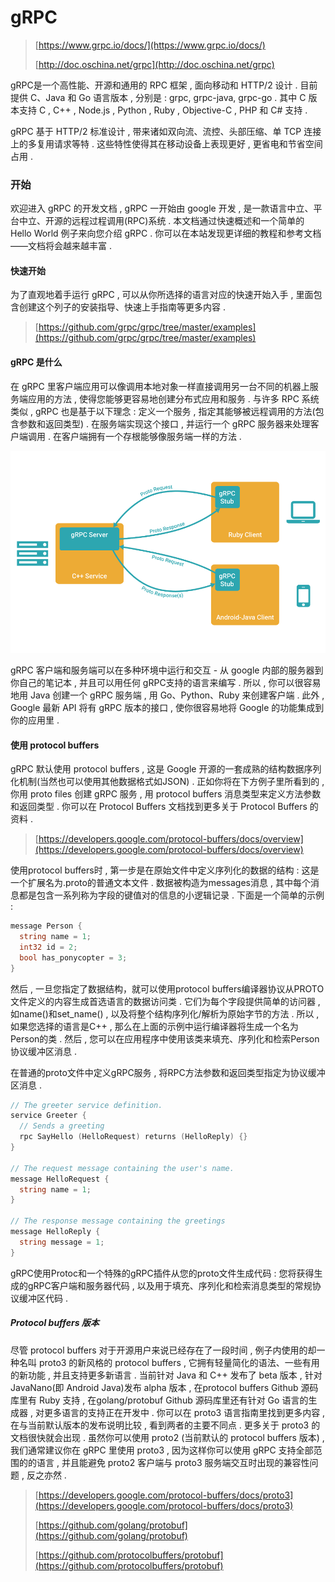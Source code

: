 # gRPC

> [https://www.grpc.io/docs/](https://www.grpc.io/docs/)
>
> [http://doc.oschina.net/grpc](http://doc.oschina.net/grpc)

gRPC是一个高性能、开源和通用的 RPC 框架 , 面向移动和 HTTP/2 设计 . 目前提供 C、Java 和 Go 语言版本 , 分别是 : grpc, grpc-java, grpc-go . 其中 C 版本支持 C , C++ , Node.js , Python , Ruby , Objective-C , PHP 和 C\# 支持 .

gRPC 基于 HTTP/2 标准设计 , 带来诸如双向流、流控、头部压缩、单 TCP 连接上的多复用请求等特 . 这些特性使得其在移动设备上表现更好 , 更省电和节省空间占用 .

### 开始

欢迎进入 gRPC 的开发文档 , gRPC 一开始由 google 开发 , 是一款语言中立、平台中立、开源的远程过程调用\(RPC\)系统 . 本文档通过快速概述和一个简单的 Hello World 例子来向您介绍 gRPC . 你可以在本站发现更详细的教程和参考文档——文档将会越来越丰富 .

#### 快速开始

为了直观地着手运行 gRPC , 可以从你所选择的语言对应的快速开始入手 , 里面包含创建这个列子的安装指导、快速上手指南等更多内容 .

> [https://github.com/grpc/grpc/tree/master/examples](https://github.com/grpc/grpc/tree/master/examples)

#### gRPC 是什么

在 gRPC 里客户端应用可以像调用本地对象一样直接调用另一台不同的机器上服务端应用的方法 , 使得您能够更容易地创建分布式应用和服务 . 与许多 RPC 系统类似 , gRPC 也是基于以下理念 : 定义一个服务 , 指定其能够被远程调用的方法\(包含参数和返回类型\) . 在服务端实现这个接口 , 并运行一个 gRPC 服务器来处理客户端调用 . 在客户端拥有一个存根能够像服务端一样的方法 .

![](/assets/grpc.png)

gRPC 客户端和服务端可以在多种环境中运行和交互 - 从 google 内部的服务器到你自己的笔记本 , 并且可以用任何 gRPC支持的语言来编写 . 所以 , 你可以很容易地用 Java 创建一个 gRPC 服务端 , 用 Go、Python、Ruby 来创建客户端 . 此外 , Google 最新 API 将有 gRPC 版本的接口 , 使你很容易地将 Google 的功能集成到你的应用里 .

#### 使用 protocol buffers

gRPC 默认使用 protocol buffers , 这是 Google 开源的一套成熟的结构数据序列化机制\(当然也可以使用其他数据格式如JSON\) . 正如你将在下方例子里所看到的 , 你用 proto files 创建 gRPC 服务 , 用 protocol buffers 消息类型来定义方法参数和返回类型 . 你可以在 Protocol Buffers 文档找到更多关于 Protocol Buffers 的资料 .

> [https://developers.google.com/protocol-buffers/docs/overview](https://developers.google.com/protocol-buffers/docs/overview)

使用protocol buffers时 , 第一步是在原始文件中定义序列化的数据的结构 : 这是一个扩展名为.proto的普通文本文件 . 数据被构造为messages消息 , 其中每个消息都是包含一系列称为字段的键值对的信息的小逻辑记录 . 下面是一个简单的示例 :

```go
message Person {
  string name = 1;
  int32 id = 2;
  bool has_ponycopter = 3;
}
```

然后 , 一旦您指定了数据结构，就可以使用protocol buffers编译器协议从PROTO文件定义的内容生成首选语言的数据访问类 . 它们为每个字段提供简单的访问器 , 如name\(\)和set\_name\(\) , 以及将整个结构序列化/解析为原始字节的方法 . 所以 , 如果您选择的语言是C++ , 那么在上面的示例中运行编译器将生成一个名为Person的类 . 然后 , 您可以在应用程序中使用该类来填充、序列化和检索Person协议缓冲区消息 .

在普通的proto文件中定义gRPC服务 , 将RPC方法参数和返回类型指定为协议缓冲区消息 .

```go
// The greeter service definition.
service Greeter {
  // Sends a greeting
  rpc SayHello (HelloRequest) returns (HelloReply) {}
}

// The request message containing the user's name.
message HelloRequest {
  string name = 1;
}

// The response message containing the greetings
message HelloReply {
  string message = 1;
}
```

gRPC使用Protoc和一个特殊的gRPC插件从您的proto文件生成代码 : 您将获得生成的gRPC客户端和服务器代码 , 以及用于填充、序列化和检索消息类型的常规协议缓冲区代码 . 

##### Protocol buffers 版本

尽管 protocol buffers 对于开源用户来说已经存在了一段时间 , 例子内使用的却一种名叫 proto3 的新风格的 protocol buffers , 它拥有轻量简化的语法、一些有用的新功能 , 并且支持更多新语言 . 当前针对 Java 和 C++ 发布了 beta 版本 , 针对 JavaNano\(即 Android Java\)发布 alpha 版本 , 在protocol buffers Github 源码库里有 Ruby 支持 , 在golang/protobuf Github 源码库里还有针对 Go 语言的生成器 , 对更多语言的支持正在开发中 . 你可以在 proto3 语言指南里找到更多内容 , 在与当前默认版本的发布说明比较 , 看到两者的主要不同点 . 更多关于 proto3 的文档很快就会出现 . 虽然你可以使用 proto2 \(当前默认的 protocol buffers 版本\) , 我们通常建议你在 gRPC 里使用 proto3 , 因为这样你可以使用 gRPC 支持全部范围的的语言 , 并且能避免 proto2 客户端与 proto3 服务端交互时出现的兼容性问题 , 反之亦然 .

> [https://developers.google.com/protocol-buffers/docs/proto3](https://developers.google.com/protocol-buffers/docs/proto3)
>
> [https://github.com/golang/protobuf](https://github.com/golang/protobuf)
>
> [https://github.com/protocolbuffers/protobuf](https://github.com/protocolbuffers/protobuf)



